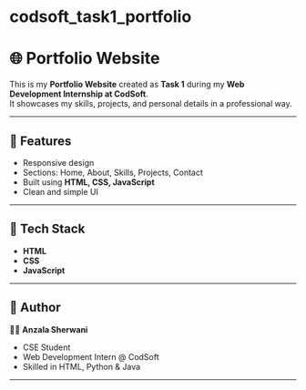 # codsoft_task1_portfolio
# 🌐 Portfolio Website  

This is my **Portfolio Website** created as **Task 1** during my **Web Development Internship at CodSoft**.  
It showcases my skills, projects, and personal details in a professional way.  

---

## 🔹 Features  
- Responsive design  
- Sections: Home, About, Skills, Projects, Contact  
- Built using **HTML, CSS, JavaScript**  
- Clean and simple UI  

---

## 🔹 Tech Stack  
- **HTML**  
- **CSS**  
- **JavaScript**    

---

## 🔹 Author  
👩‍💻 **Anzala Sherwani**  
- CSE Student  
- Web Development Intern @ CodSoft  
- Skilled in HTML, Python & Java  

---

